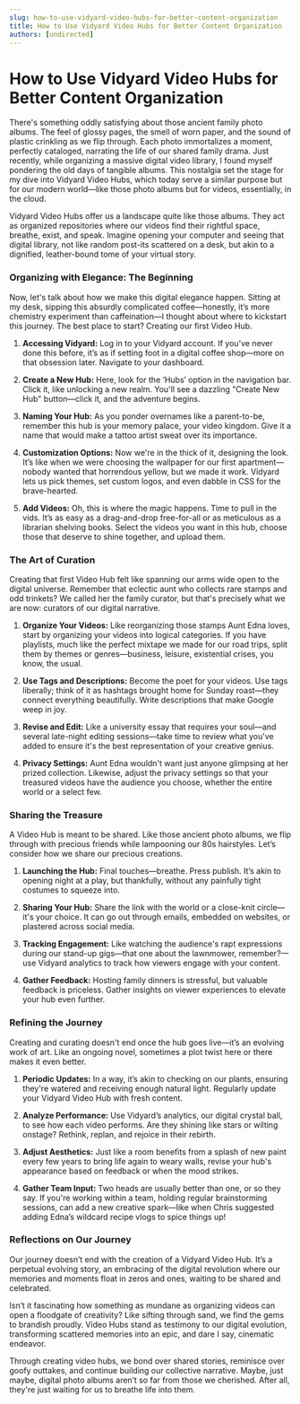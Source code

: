 ```yaml
---
slug: how-to-use-vidyard-video-hubs-for-better-content-organization
title: How to Use Vidyard Video Hubs for Better Content Organization
authors: [undirected]
---
```



# How to Use Vidyard Video Hubs for Better Content Organization

There's something oddly satisfying about those ancient family photo albums. The feel of glossy pages, the smell of worn paper, and the sound of plastic crinkling as we flip through. Each photo immortalizes a moment, perfectly cataloged, narrating the life of our shared family drama. Just recently, while organizing a massive digital video library, I found myself pondering the old days of tangible albums. This nostalgia set the stage for my dive into Vidyard Video Hubs, which today serve a similar purpose but for our modern world—like those photo albums but for videos, essentially, in the cloud.

Vidyard Video Hubs offer us a landscape quite like those albums. They act as organized repositories where our videos find their rightful space, breathe, exist, and speak. Imagine opening your computer and seeing that digital library, not like random post-its scattered on a desk, but akin to a dignified, leather-bound tome of your virtual story.

### Organizing with Elegance: The Beginning

Now, let's talk about how we make this digital elegance happen. Sitting at my desk, sipping this absurdly complicated coffee—honestly, it’s more chemistry experiment than caffeination—I thought about where to kickstart this journey. The best place to start? Creating our first Video Hub.

1. **Accessing Vidyard:** Log in to your Vidyard account. If you’ve never done this before, it’s as if setting foot in a digital coffee shop—more on that obsession later. Navigate to your dashboard.

2. **Create a New Hub:** Here, look for the ‘Hubs’ option in the navigation bar. Click it, like unlocking a new realm. You'll see a dazzling "Create New Hub" button—click it, and the adventure begins.

3. **Naming Your Hub:** As you ponder overnames like a parent-to-be, remember this hub is your memory palace, your video kingdom. Give it a name that would make a tattoo artist sweat over its importance.

4. **Customization Options:** Now we're in the thick of it, designing the look. It’s like when we were choosing the wallpaper for our first apartment—nobody wanted that horrendous yellow, but we made it work. Vidyard lets us pick themes, set custom logos, and even dabble in CSS for the brave-hearted.

5. **Add Videos:** Oh, this is where the magic happens. Time to pull in the vids. It’s as easy as a drag-and-drop free-for-all or as meticulous as a librarian shelving books. Select the videos you want in this hub, choose those that deserve to shine together, and upload them.

### The Art of Curation

Creating that first Video Hub felt like spanning our arms wide open to the digital universe. Remember that eclectic aunt who collects rare stamps and odd trinkets? We called her the family curator, but that's precisely what we are now: curators of our digital narrative.

1. **Organize Your Videos:** Like reorganizing those stamps Aunt Edna loves, start by organizing your videos into logical categories. If you have playlists, much like the perfect mixtape we made for our road trips, split them by themes or genres—business, leisure, existential crises, you know, the usual.

2. **Use Tags and Descriptions:** Become the poet for your videos. Use tags liberally; think of it as hashtags brought home for Sunday roast—they connect everything beautifully. Write descriptions that make Google weep in joy.

3. **Revise and Edit:** Like a university essay that requires your soul—and several late-night editing sessions—take time to review what you've added to ensure it's the best representation of your creative genius.

4. **Privacy Settings:** Aunt Edna wouldn't want just anyone glimpsing at her prized collection. Likewise, adjust the privacy settings so that your treasured videos have the audience you choose, whether the entire world or a select few.

### Sharing the Treasure

A Video Hub is meant to be shared. Like those ancient photo albums, we flip through with precious friends while lampooning our 80s hairstyles. Let’s consider how we share our precious creations.

1. **Launching the Hub:** Final touches—breathe. Press publish. It’s akin to opening night at a play, but thankfully, without any painfully tight costumes to squeeze into.

2. **Sharing Your Hub:** Share the link with the world or a close-knit circle—it's your choice. It can go out through emails, embedded on websites, or plastered across social media.

3. **Tracking Engagement:** Like watching the audience's rapt expressions during our stand-up gigs—that one about the lawnmower, remember?—use Vidyard analytics to track how viewers engage with your content.

4. **Gather Feedback:** Hosting family dinners is stressful, but valuable feedback is priceless. Gather insights on viewer experiences to elevate your hub even further.

### Refining the Journey

Creating and curating doesn't end once the hub goes live—it’s an evolving work of art. Like an ongoing novel, sometimes a plot twist here or there makes it even better.

1. **Periodic Updates:** In a way, it’s akin to checking on our plants, ensuring they're watered and receiving enough natural light. Regularly update your Vidyard Video Hub with fresh content.

2. **Analyze Performance:** Use Vidyard’s analytics, our digital crystal ball, to see how each video performs. Are they shining like stars or wilting onstage? Rethink, replan, and rejoice in their rebirth.

3. **Adjust Aesthetics:** Just like a room benefits from a splash of new paint every few years to bring life again to weary walls, revise your hub's appearance based on feedback or when the mood strikes.

4. **Gather Team Input:** Two heads are usually better than one, or so they say. If you're working within a team, holding regular brainstorming sessions, can add a new creative spark—like when Chris suggested adding Edna’s wildcard recipe vlogs to spice things up!

### Reflections on Our Journey

Our journey doesn’t end with the creation of a Vidyard Video Hub. It’s a perpetual evolving story, an embracing of the digital revolution where our memories and moments float in zeros and ones, waiting to be shared and celebrated.

Isn’t it fascinating how something as mundane as organizing videos can open a floodgate of creativity? Like sifting through sand, we find the gems to brandish proudly. Video Hubs stand as testimony to our digital evolution, transforming scattered memories into an epic, and dare I say, cinematic endeavor.

Through creating video hubs, we bond over shared stories, reminisce over goofy outtakes, and continue building our collective narrative. Maybe, just maybe, digital photo albums aren’t so far from those we cherished. After all, they're just waiting for us to breathe life into them.